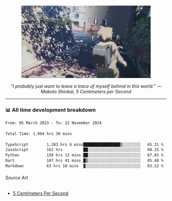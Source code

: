 <p align="center"><img src="asset/header.jpg" width="80%"/></p>
<p align="center"><i>“I probably just want to leave a trace of myself behind in this world.” ― Makoto Shinkai, 5 Centimeters per Second</i></p>

---
<!--
<details>
  <summary>📃 My Resume</summary>

### Education

- 📖 **Computer Science**\
📆 10/2021 - present\
📍 **Thang Long University** - Hoang Mai, Hanoi, Vietnam

### Experience

<img align="right" src="https://img.shields.io/badge/Figma-F24E1E?style=flat&logo=figma&logoColor=white"/>
<img align="right" src="https://img.shields.io/badge/node.js-6DA55F?style=flat&logo=node.js&logoColor=white"/>
<img align="right" src="https://img.shields.io/badge/Next.js-black?style=flat&logo=next.js&logoColor=white"/>
<img align="right" src="https://img.shields.io/badge/TypeScript-007ACC?style=flat&logo=typescript&logoColor=white"/>


- 👨‍💻 **Frontend Web Intern**\
📆 07/2023 - present\
📍 **MQ ICT Solutions** - Hoang Mai, Hanoi, Vietnam
</details> 
-->

### 📊 All time development breakdown

<!--START_SECTION:waka-->

```txt
From: 05 March 2023 - To: 22 November 2024

Total Time: 1,964 hrs 30 mins

TypeScript        1,283 hrs 6 mins████████████████▒░░░░░░░░   65.31 %
JavaScript        162 hrs         ██░░░░░░░░░░░░░░░░░░░░░░░   08.25 %
Python            150 hrs 13 mins ██░░░░░░░░░░░░░░░░░░░░░░░   07.65 %
Dart              107 hrs 41 mins █▒░░░░░░░░░░░░░░░░░░░░░░░   05.48 %
Markdown          63 hrs 10 mins  ▓░░░░░░░░░░░░░░░░░░░░░░░░   03.22 %
```

<!--END_SECTION:waka-->

###### Source Art

-  [5 Centimeters Per Second](https://wallhaven.cc/w/nrowq1)

